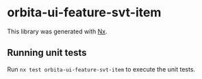 # orbita-ui-feature-svt-item

This library was generated with [Nx](https://nx.dev).

## Running unit tests

Run `nx test orbita-ui-feature-svt-item` to execute the unit tests.
